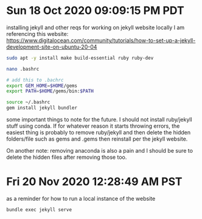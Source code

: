 # Sun 18 Oct 2020 09:09:15 PM PDT

installing jekyll and other reqs for working on jekyll website locally
I am referencing this website: https://www.digitalocean.com/community/tutorials/how-to-set-up-a-jekyll-development-site-on-ubuntu-20-04

```bash
sudo apt -y install make build-essential ruby ruby-dev

nano .bashrc

# add this to .bachrc
export GEM_HOME=$HOME/gems
export PATH=$HOME/gems/bin:$PATH

source ~/.bashrc
gem install jekyll bundler
```

some important things to note for the future. I should not install ruby/jekyll stuff using conda. If for whatever reason it starts throwing errors, the easiest thing is probably to remove ruby/jekyll and then delete the hidden folders/file such as gems and .gems then reinstall per the jekyll website.

On another note: removing anaconda is also a pain and I should be sure to delete the hidden files after removing those too. 


# Fri 20 Nov 2020 12:28:49 AM PST

as a reminder for how to run a local instance of the website
```bash
bundle exec jekyll serve
```